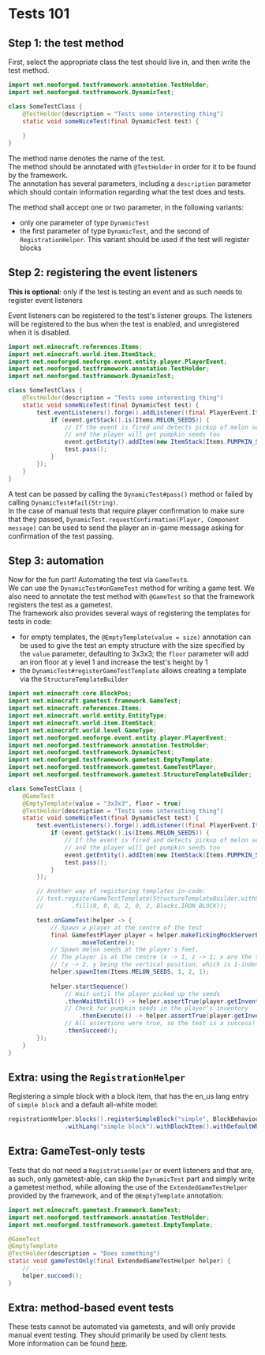 # Tests 101
## Step 1: the test method
First, select the appropriate class the test should live in, and then write the test method.

```java
import net.neoforged.testframework.annotation.TestHolder;
import net.neoforged.testframework.DynamicTest;

class SomeTestClass {
    @TestHolder(description = "Tests some interesting thing")
    static void someNiceTest(final DynamicTest test) {
        
    }
}
```
The method name denotes the name of the test.  
The method should be annotated with `@TestHolder` in order for it to be found by the framework.  
The annotation has several parameters, including a `description` parameter which should contain information regarding what the test does and tests.

The method shall accept one or two parameter, in the following variants:
- only one parameter of type `DynamicTest`
- the first parameter of type `DynamicTest`, and the second of `RegistrationHelper`. This variant should be used if the test will register blocks

## Step 2: registering the event listeners
**This is optional**: only if the test is testing an event and as such needs to register event listeners

Event listeners can be registered to the test's listener groups. The listeners will be registered to the bus
when the test is enabled, and unregistered when it is disabled.

```java
import net.minecraft.references.Items;
import net.minecraft.world.item.ItemStack;
import net.neoforged.neoforge.event.entity.player.PlayerEvent;
import net.neoforged.testframework.annotation.TestHolder;
import net.neoforged.testframework.DynamicTest;

class SomeTestClass {
    @TestHolder(description = "Tests some interesting thing")
    static void someNiceTest(final DynamicTest test) {
        test.eventListeners().forge().addListener((final PlayerEvent.ItemPickupEvent event) -> {
            if (event.getStack().is(Items.MELON_SEEDS)) {
                // If the event is fired and detects pickup of melon seeds, the test will be considered pass
                // and the player will get pumpkin seeds too
                event.getEntity().addItem(new ItemStack(Items.PUMPKIN_SEEDS));
                test.pass();
            }
        });
    }
}
```

A test can be passed by calling the `DynamicTest#pass()` method or failed by calling `DynamicTest#fail(String)`.  
In the case of manual tests that require player confirmation to make sure that they passed, `DynamicTest.requestConfirmation(Player, Component message)` can be used to
send the player an in-game message asking for confirmation of the test passing.

## Step 3: automation
Now for the fun part! Automating the test via `GameTest`s.  
We can use the `DynamicTest#onGameTest` method for writing a game test. We also need to annotate the test method with `@GameTest` so that the framework
registers the test as a gametest.  
The framework also provides several ways of registering the templates for tests in code:
- for empty templates, the `@EmptyTemplate(value = size)` annotation can be used to give the test an empty structure with the size specified by the `value` parameter,
  defaulting to 3x3x3; the `floor` parameter will add an iron floor at y level 1 and increase the test's height by 1
- the `DynamicTest#registerGameTestTemplate` allows creating a template via the `StructureTemplateBuilder`

```java
import net.minecraft.core.BlockPos;
import net.minecraft.gametest.framework.GameTest;
import net.minecraft.references.Items;
import net.minecraft.world.entity.EntityType;
import net.minecraft.world.item.ItemStack;
import net.minecraft.world.level.GameType;
import net.neoforged.neoforge.event.entity.player.PlayerEvent;
import net.neoforged.testframework.annotation.TestHolder;
import net.neoforged.testframework.DynamicTest;
import net.neoforged.testframework.gametest.EmptyTemplate;
import net.neoforged.testframework.gametest.GameTestPlayer;
import net.neoforged.testframework.gametest.StructureTemplateBuilder;

class SomeTestClass {
    @GameTest
    @EmptyTemplate(value = "3x3x3", floor = true)
    @TestHolder(description = "Tests some interesting thing")
    static void someNiceTest(final DynamicTest test) {
        test.eventListeners().forge().addListener((final PlayerEvent.ItemPickupEvent event) -> {
            if (event.getStack().is(Items.MELON_SEEDS)) {
                // If the event is fired and detects pickup of melon seeds, the test will be considered pass
                // and the player will get pumpkin seeds too
                event.getEntity().addItem(new ItemStack(Items.PUMPKIN_SEEDS));
                test.pass();
            }
        });

        // Another way of registering templates in-code:
        // test.registerGameTestTemplate(StructureTemplateBuilder.withSize(3, 4, 3)
        //        .fill(0, 0, 0, 2, 0, 2, Blocks.IRON_BLOCK));

        test.onGameTest(helper -> {
            // Spawn a player at the centre of the test
            final GameTestPlayer player = helper.makeTickingMockServerPlayerInLevel(GameType.SURVIVAL)
                    .moveToCentre();
            // Spawn melon seeds at the player's feet.
            // The player is at the centre (x -> 1, z -> 1; x are the south coords and z the north ones, 0 0 being the right-front corner, next to the structure block)
            // (y -> 2, y being the vertical position, which is 1-indexed; since 1, the first layer, is the floor, the player is at 2, the second layer)
            helper.spawnItem(Items.MELON_SEEDS, 1, 2, 1);
            
            helper.startSequence()
                // Wait until the player picked up the seeds 
                .thenWaitUntil(() -> helper.assertTrue(player.getInventory().hasAnyMatching(stack -> stack.is(Items.MELON_SEEDS)), "player has no melon seeds"))
                // Check for pumpkin seeds in the player's inventory
                    .thenExecute(() -> helper.assertTrue(player.getInventory().hasAnyMatching(stack -> stack.is(Items.PUMPKIN_SEEDS)), "player had no pumpkin seeds in their inventory"))
                // All assertions were true, so the test is a success!
                .thenSucceed();
        });
    }
}
```

## Extra: using the `RegistrationHelper`
Registering a simple block with a block item, that has the en_us lang entry of `simple block` and a default all-white model:
```java
registrationHelper.blocks().registerSimpleBlock("simple", BlockBehaviour.Properties.of().destroyTime(10f))
                .withLang("simple block").withBlockItem().withDefaultWhiteModel();
```

## Extra: GameTest-only tests
Tests that do not need a `RegistrationHelper` or event listeners and that are, as such, only gametest-able, can skip the `DynamicTest` part and simply write
a gametest method, while allowing the use of the `ExtendedGameTestHelper` provided by the framework, and of the `@EmptyTemplate` annotation:

```java
import net.minecraft.gametest.framework.GameTest;
import net.neoforged.testframework.annotation.TestHolder;
import net.neoforged.testframework.gametest.EmptyTemplate;

@GameTest
@EmptyTemplate
@TestHolder(description = "Does something")
static void gameTestOnly(final ExtendedGameTestHelper helper) {
    // ....
    helper.succeed();
}
```

## Extra: method-based event tests
These tests cannot be automated via gametests, and will only provide manual event testing. They should primarily be used by client tests.  
More information can be found [here](MCGAMETESTS.md).